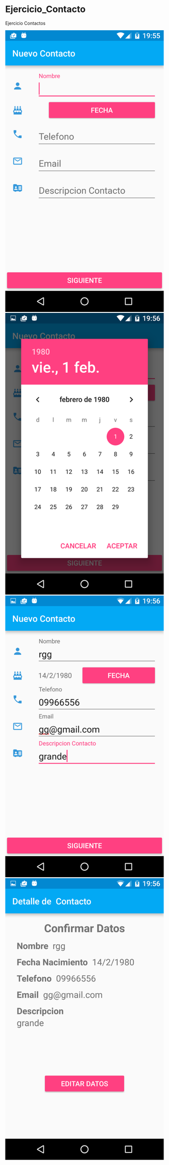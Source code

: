 # Ejercicio_Contacto
Ejercicio Contactos

![alt tag](https://github.com/rucode/Ejercicio_Contacto/blob/master/Ejercicio_Contactos/img1.png)
![alt tag](https://github.com/rucode/Ejercicio_Contacto/blob/master/Ejercicio_Contactos/img2.png)
![alt tag](https://github.com/rucode/Ejercicio_Contacto/blob/master/Ejercicio_Contactos/img3.png)
![alt tag](https://github.com/rucode/Ejercicio_Contacto/blob/master/Ejercicio_Contactos/img4.png)
